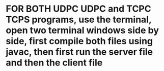 # FOR BOTH UDPC UDPC and TCPC TCPS programs, use the terminal, open two terminal windows side by side, first compile both files using javac, then first run the server file and then the client file
